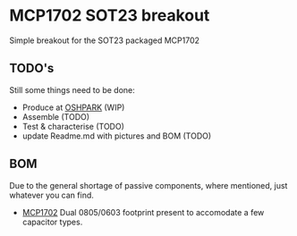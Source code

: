 # MCP1702 SOT23 breakout
Simple breakout for the SOT23 packaged MCP1702
## TODO's
Still some things need to be done:
* Produce at [OSHPARK](https://oshpark.com/shared_projects/U77scmmd) (WIP)
* Assemble (TODO)
* Test & characterise (TODO)
* update Readme.md with pictures and BOM (TODO)
## BOM
Due to the general shortage of passive components, where mentioned, just whatever you can find.
* [MCP1702](http://ww1.microchip.com/downloads/en/DeviceDoc/22008E.pdf)
Dual 0805/0603 footprint present to accomodate a few capacitor types.
